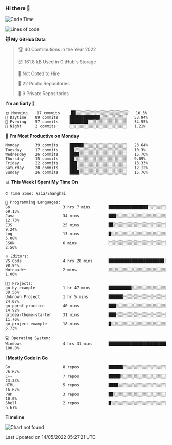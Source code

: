 ### Hi there 👋

<!--
**pinelliar/pinelliar** is a ✨ _special_ ✨ repository because its `README.md` (this file) appears on your GitHub profile.

Here are some ideas to get you started:

- 🔭 I’m currently working on ...
- 🌱 I’m currently learning ...
- 👯 I’m looking to collaborate on ...
- 🤔 I’m looking for help with ...
- 💬 Ask me about ...
- 📫 How to reach me: ...
- 😄 Pronouns: ...
- ⚡ Fun fact: ...
-->

<!--START_SECTION:waka-->
![Code Time](http://img.shields.io/badge/Code%20Time-1%2C024%20hrs%2017%20mins-blue)

![Lines of code](https://img.shields.io/badge/From%20Hello%20World%20I%27ve%20Written-37%20Thousand%20lines%20of%20code-blue)

**🐱 My GitHub Data** 

> 🏆 40 Contributions in the Year 2022
 > 
> 📦 161.8 kB Used in GitHub's Storage 
 > 
> 🚫 Not Opted to Hire
 > 
> 📜 22 Public Repositories 
 > 
> 🔑 9 Private Repositories  
 > 
**I'm an Early 🐤** 

```text
🌞 Morning    17 commits     ██░░░░░░░░░░░░░░░░░░░░░░░   10.3% 
🌆 Daytime    89 commits     █████████████░░░░░░░░░░░░   53.94% 
🌃 Evening    57 commits     ████████░░░░░░░░░░░░░░░░░   34.55% 
🌙 Night      2 commits      ░░░░░░░░░░░░░░░░░░░░░░░░░   1.21%

```
📅 **I'm Most Productive on Monday** 

```text
Monday       39 commits     ██████░░░░░░░░░░░░░░░░░░░   23.64% 
Tuesday      17 commits     ██░░░░░░░░░░░░░░░░░░░░░░░   10.3% 
Wednesday    26 commits     ████░░░░░░░░░░░░░░░░░░░░░   15.76% 
Thursday     15 commits     ██░░░░░░░░░░░░░░░░░░░░░░░   9.09% 
Friday       22 commits     ███░░░░░░░░░░░░░░░░░░░░░░   13.33% 
Saturday     20 commits     ███░░░░░░░░░░░░░░░░░░░░░░   12.12% 
Sunday       26 commits     ████░░░░░░░░░░░░░░░░░░░░░   15.76%

```


📊 **This Week I Spent My Time On** 

```text
⌚︎ Time Zone: Asia/Shanghai

💬 Programming Languages: 
Go                       3 hrs 7 mins        █████████████████░░░░░░░░   69.13% 
Java                     34 mins             ███░░░░░░░░░░░░░░░░░░░░░░   12.73% 
EJS                      25 mins             ██░░░░░░░░░░░░░░░░░░░░░░░   9.24% 
Log                      13 mins             █░░░░░░░░░░░░░░░░░░░░░░░░   5.08% 
JSON                     6 mins              ░░░░░░░░░░░░░░░░░░░░░░░░░   2.56%

🔥 Editors: 
VS Code                  4 hrs 28 mins       ████████████████████████░   98.94% 
Notepad++                2 mins              ░░░░░░░░░░░░░░░░░░░░░░░░░   1.06%

🐱‍💻 Projects: 
go-by-example            1 hr 47 mins        ██████████░░░░░░░░░░░░░░░   39.56% 
Unknown Project          1 hr 5 mins         ██████░░░░░░░░░░░░░░░░░░░   24.07% 
go-pprof-practice        40 mins             ███░░░░░░░░░░░░░░░░░░░░░░   14.92% 
gridea-theme-starter     31 mins             ███░░░░░░░░░░░░░░░░░░░░░░   11.76% 
go-project-example       18 mins             █░░░░░░░░░░░░░░░░░░░░░░░░   6.73%

💻 Operating System: 
Windows                  4 hrs 31 mins       █████████████████████████   100.0%

```

**I Mostly Code in Go** 

```text
Go                       8 repos             ██████░░░░░░░░░░░░░░░░░░░   26.67% 
C++                      7 repos             █████░░░░░░░░░░░░░░░░░░░░   23.33% 
HTML                     5 repos             ████░░░░░░░░░░░░░░░░░░░░░   16.67% 
PHP                      3 repos             ██░░░░░░░░░░░░░░░░░░░░░░░   10.0% 
Shell                    2 repos             █░░░░░░░░░░░░░░░░░░░░░░░░   6.67%

```


**Timeline**

![Chart not found](https://raw.githubusercontent.com/pastral1024/pastral1024/main/charts/bar_graph.png) 


 Last Updated on 14/05/2022 05:27:21 UTC
<!--END_SECTION:waka-->
